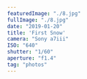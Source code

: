 ```yaml
---
featuredImage: "./8.jpg"
fullImage: "./8.jpg"
date: "2019-01-20"
title: 'First Snow'
camera: "Sony a7iii"
ISO: "640"
shutter: "1/60"
aperture: "f1.4"
tag: "photos"
---
```



